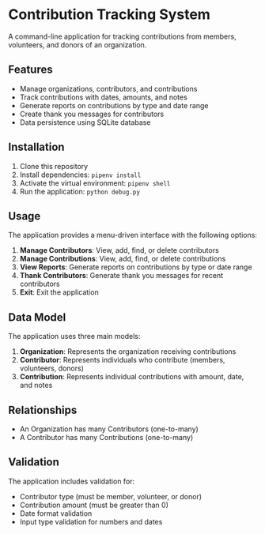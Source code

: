 # Contribution Tracking System

A command-line application for tracking contributions from members, volunteers, and donors of an organization.

## Features

- Manage organizations, contributors, and contributions
- Track contributions with dates, amounts, and notes
- Generate reports on contributions by type and date range
- Create thank you messages for contributors
- Data persistence using SQLite database

## Installation

1. Clone this repository
2. Install dependencies: `pipenv install`
3. Activate the virtual environment: `pipenv shell`
4. Run the application: `python debug.py`

## Usage

The application provides a menu-driven interface with the following options:

1. **Manage Contributors**: View, add, find, or delete contributors
2. **Manage Contributions**: View, add, find, or delete contributions
3. **View Reports**: Generate reports on contributions by type or date range
4. **Thank Contributors**: Generate thank you messages for recent contributors
5. **Exit**: Exit the application

## Data Model

The application uses three main models:

1. **Organization**: Represents the organization receiving contributions
2. **Contributor**: Represents individuals who contribute (members, volunteers, donors)
3. **Contribution**: Represents individual contributions with amount, date, and notes

## Relationships

- An Organization has many Contributors (one-to-many)
- A Contributor has many Contributions (one-to-many)

## Validation

The application includes validation for:
- Contributor type (must be member, volunteer, or donor)
- Contribution amount (must be greater than 0)
- Date format validation
- Input type validation for numbers and dates